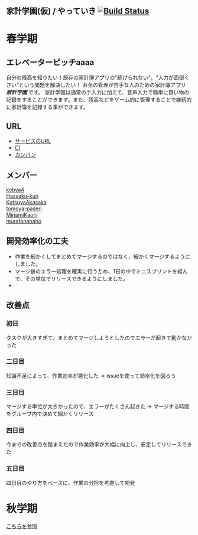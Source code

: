 ## 家計学園(仮) / やっていき [![Build Status](https://travis-ci.org/enpitut2017/kakei_gakuen.svg?branch=master)](https://travis-ci.org/enpitut2017/kakei_gakuen)

# 春学期

## エレベーターピッチaaaa
自分の残高を知りたい！既存の家計簿アプリの"続けられない"、"入力が面倒くさい"という問題を解決したい！
お金の管理が苦手な人のための家計簿アプリ ***家計学園*** です。
家計学園は通常の手入力に加えて、音声入力で簡単に買い物の記録をすることができます。また、残高などをゲーム的に管理することで継続的に家計簿を記録する事ができます。
## URL
* [サービスのURL](https://nameless-springs-98046.herokuapp.com/)
* [CI](https://travis-ci.org/enpitut2017/kakei_gakuen)
* [カンバン](https://docs.google.com/spreadsheets/d/1gxHxn2aOs5fLqaxsvO0xVdqmIt4NJ-eUuDMCbEAsSuU/edit?usp=sharing)
## メンバー
[kobya4](https://github.com/kobya4)  
[Hassaku-kun](https://github.com/Hassaku-kun)  
[KatsuyaAkasaka](https://github.com/KatsuyaAkasaka)  
[tomoya-paseri](https://github.com/tomoya-paseri)  
[MinamiKaori](https://github.com/MinamiKaori)   
[muratananaho](https://github.com/muratananaho)  

## 開発効率化の工夫
- 作業を細かくしてまとめてマージするのではなく、細かくマージするようにしました。
- マージ後のエラー処理を確実に行うため、1日の中でミニスプリントを組んで、その単位でリリースできるようにしました。
- 

## 改善点
### 初日
タスクが大きすぎて、まとめてマージしようとしたのでエラーが起きて動かなかった

### 二日目
知識不足によって、作業効率が悪化した
→ issueを使って効率化を図ろう

### 三日目
マージする単位が大きかったので、エラーがたくさん起きた
→ マージする時間をグループ内で決めて細かくリリース

### 四日目
今までの改善点を踏まえたので作業効率が大幅に向上し、安定してリリースできた

### 五日目
四日目のやり方をベースに、作業の分担を考慮して開発


# 秋学期

[こちらを参照](https://docs.google.com/presentation/d/1phSu8RyCM7EW4UvbenHvB6Iw4dSVXNC7gjnAFmQxGgo/edit?usp=sharing)
